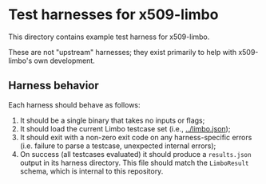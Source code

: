 # Test harnesses for x509-limbo

This directory contains example test harness for x509-limbo.

These are not "upstream" harnesses; they exist primarily to help with
x509-limbo's own development.

## Harness behavior

Each harness should behave as follows:

1. It should be a single binary that takes no inputs or flags;
1. It should load the current Limbo testcase set
   (i.e., [../limbo.json](../limbo.json));
1. It should exit with a non-zero exit code on any harness-specific
   errors (i.e. failure to parse a testcase, unexpected internal errors);
1. On success (all testcases evaluated) it should produce a `results.json`
   output in its harness directory. This file should match the
   `LimboResult` schema, which is internal to this repository.
